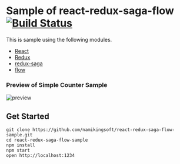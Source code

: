 Sample of react-redux-saga-flow [![Build Status][travis-badge]][travis-url]
==============================
This is sample using the following modules.

* [React](https://github.com/facebook/react)
* [Redux](https://github.com/reactjs/redux)
* [redux-saga](https://github.com/yelouafi/redux-saga)
* [flow](https://github.com/facebook/flow)

### Preview of Simple Counter Sample
![preview](https://cloud.githubusercontent.com/assets/3187220/15407379/7e405ed8-1e45-11e6-80c7-77384547aef5.gif)


Get Started
------------------------------
```
git clone https://github.com/namikingsoft/react-redux-saga-flow-sample.git
cd react-redux-saga-flow-sample
npm install
npm start
open http://localhost:1234
```

[travis-badge]: https://travis-ci.org/namikingsoft/react-redux-saga-flow-sample.svg?branch=master
[travis-url]: https://travis-ci.org/namikingsoft/react-redux-saga-flow-sample
